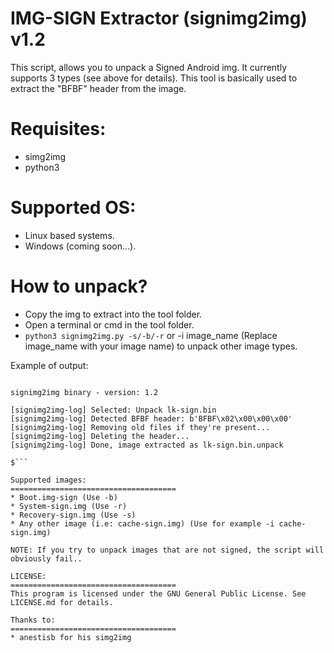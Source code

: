 IMG-SIGN Extractor (signimg2img) v1.2
=====================================
This script, allows you to unpack a Signed Android img. It currently supports 3 types (see above for details). This tool is basically used to extract the "BFBF" header from the image.

Requisites:
=====================================
* simg2img
* python3

Supported OS:
=====================================
* Linux based systems.
* Windows (coming soon...).

How to unpack?
=====================================
* Copy the img to extract into the tool folder.
* Open a terminal or cmd in the tool folder.
* ```python3 signimg2img.py -s/-b/-r``` or -i image_name (Replace image_name with your image name) to unpack other image types.

Example of output:
```$ python3 signimg2img.py -i lk-sign.bin

signimg2img binary - version: 1.2

[signimg2img-log] Selected: Unpack lk-sign.bin
[signimg2img-log] Detected BFBF header: b'BFBF\x02\x00\x00\x00'
[signimg2img-log] Removing old files if they're present...
[signimg2img-log] Deleting the header...
[signimg2img-log] Done, image extracted as lk-sign.bin.unpack

$```

Supported images:
=====================================
* Boot.img-sign (Use -b)
* System-sign.img (Use -r)
* Recovery-sign.img (Use -s)
* Any other image (i.e: cache-sign.img) (Use for example -i cache-sign.img)

NOTE: If you try to unpack images that are not signed, the script will obviously fail..

LICENSE:
=====================================
This program is licensed under the GNU General Public License. See LICENSE.md for details.

Thanks to:
=====================================
* anestisb for his simg2img
